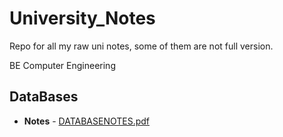 # University_Notes
Repo for all my raw uni notes, some of them are not full version.

BE Computer Engineering 
## DataBases
* **Notes** - [DATABASENOTES.pdf](https://github.com/TobMTV/University_Notes/blob/master/DATABASENOTES.pdf)
